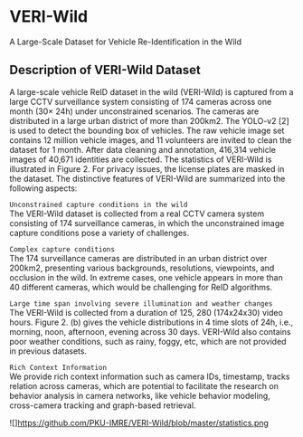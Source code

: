 # VERI-Wild
A Large-Scale Dataset for Vehicle Re-Identification in the Wild

## Description of VERI-Wild Dataset
A large-scale vehicle ReID dataset in the wild (VERI-Wild) is captured from a large CCTV surveillance system consisting of 174 cameras across one month (30× 24h) under unconstrained scenarios. The cameras are distributed in a large urban district of more than 200km2. The YOLO-v2 [2] is used to detect the bounding box of vehicles. The raw vehicle image set contains 12 million vehicle images, and 11 volunteers are invited to clean the dataset for 1 month. After data cleaning and annotation, 416,314 vehicle images of 40,671 identities are collected. The statistics of VERI-Wild is illustrated in Figure 2. For privacy issues, the license plates are masked in the dataset. The distinctive features of VERI-Wild are summarized into the following aspects:

`Unconstrained capture conditions in the wild`  
The VERI-Wild dataset is collected from a real CCTV camera system consisting of 174 surveillance cameras, in which the unconstrained image capture conditions pose a variety of challenges.

`Complex capture conditions`  
The 174 surveillance cameras are distributed in an urban district over 200km2, presenting various backgrounds, resolutions, viewpoints, and occlusion in the wild. In extreme cases, one vehicle appears in more than 40 different cameras, which would be challenging for ReID algorithms.

`Large time span involving severe illumination and weather changes`  
The VERI-Wild is collected from a duration of 125, 280 (174x24x30) video hours. Figure 2. (b) gives the vehicle distributions in 4 time slots of 24h, i.e., morning, noon, afternoon, evening across 30 days. VERI-Wild also contains poor weather conditions, such as rainy, foggy, etc, which are not provided in previous datasets.

`Rich Context Information`  
We provide rich context information such as camera IDs, timestamp, tracks relation across cameras, which are potential to facilitate the research on behavior analysis in camera networks, like vehicle behavior modeling, cross-camera tracking and graph-based retrieval.

![]https://github.com/PKU-IMRE/VERI-Wild/blob/master/statistics.png
